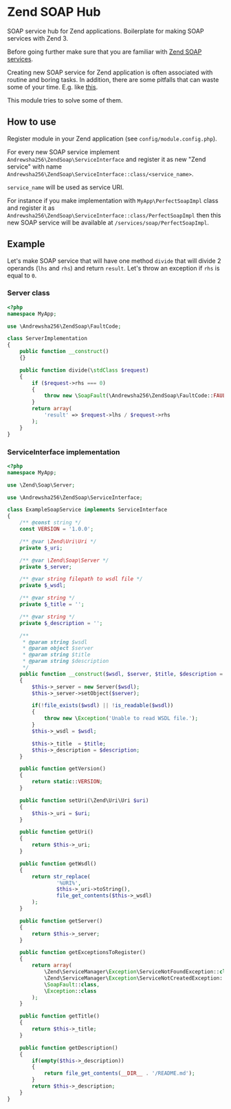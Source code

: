 # Zend SOAP Hub

SOAP service hub for Zend applications. Boilerplate for making SOAP services
with Zend 3.

Before going further make sure that you are familiar with
[Zend SOAP services](https://framework.zend.com/blog/2017-01-24-zend-soap-server.html).

Creating new SOAP service for Zend application is often associated with routine
and boring tasks.
In addition, there are some pitfalls that can waste some of your time.
E.g. like [this](http://stackoverflow.com/questions/29259305/soapserver-handle-ignoring-output-buffering).

This module tries to solve some of them.

## How to use

Register module in your Zend application (see `config/module.config.php`).

For every new SOAP service implement `Andrewsha256\ZendSoap\ServiceInterface`
and register it as new "Zend service" with name
`Andrewsha256\ZendSoap\ServiceInterface::class/<service_name>`.

`service_name` will be used as service URI.

For instance if you make implementation with `MyApp\PerfectSoapImpl` class and
register it as `Andrewsha256\ZendSoap\ServiceInterface::class/PerfectSoapImpl`
then this new SOAP service will be available at `/services/soap/PerfectSoapImpl`.

## Example

Let's make SOAP service that will have one method `divide` that will divide 2
operands (`lhs` and `rhs`) and return `result`. Let's throw an exception if
`rhs` is equal to `0`.

### Server class

```php
<?php
namespace MyApp;

use \Andrewsha256\ZendSoap\FaultCode;

class ServerImplementation
{
    public function __construct()
    {}

    public function divide(\stdClass $request)
    {
        if ($request->rhs === 0)
        {
            throw new \SoapFault(\Andrewsha256\ZendSoap\FaultCode::FAULT_CODE_DATA_SENDER, 'Dividing by zero');
        }
        return array(
            'result' => $request->lhs / $request->rhs
        );
    }
}
```

### ServiceInterface implementation

```php
<?php
namespace MyApp;

use \Zend\Soap\Server;

use \Andrewsha256\ZendSoap\ServiceInterface;

class ExampleSoapService implements ServiceInterface
{
    /** @const string */
    const VERSION = '1.0.0';

    /** @var \Zend\Uri\Uri */
    private $_uri;

    /** @var \Zend\Soap\Server */
    private $_server;

    /** @var string filepath to wsdl file */
    private $_wsdl;

    /** @var string */
    private $_title = '';

    /** @var string */
    private $_description = '';

    /**
     * @param string $wsdl
     * @param object $server
     * @param string $title
     * @param string $description
     */
    public function __construct($wsdl, $server, $title, $description = '')
    {
        $this->_server = new Server($wsdl);
        $this->_server->setObject($server);

        if(!file_exists($wsdl) || !is_readable($wsdl))
        {
            throw new \Exception('Unable to read WSDL file.');
        }
        $this->_wsdl = $wsdl;

        $this->_title  = $title;
        $this->_description = $description;
    }

    public function getVersion()
    {
        return static::VERSION;
    }

    public function setUri(\Zend\Uri\Uri $uri)
    {
        $this->_uri = $uri;
    }

    public function getUri()
    {
        return $this->_uri;
    }

    public function getWsdl()
    {
        return str_replace(
                '%URI%',
                $this->_uri->toString(),
                file_get_contents($this->_wsdl)
        );
    }

    public function getServer()
    {
        return $this->_server;
    }

    public function getExceptionsToRegister()
    {
        return array(
            \Zend\ServiceManager\Exception\ServiceNotFoundException::class,
            \Zend\ServiceManager\Exception\ServiceNotCreatedException::class,
            \SoapFault::class,
            \Exception::class
        );
    }

    public function getTitle()
    {
        return $this->_title;
    }

    public function getDescription()
    {
        if(empty($this->_description))
        {
            return file_get_contents(__DIR__ . '/README.md');
        }
        return $this->_description;
    }
}
```